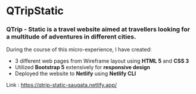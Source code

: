 # QTripStatic
### QTrip - Static is a travel website aimed at travellers looking for a multitude of adventures in different cities.

During the course of this micro-experience, I have created:

<ul>
<li>
3 different web pages from Wireframe layout using <b>HTML 5</b> and <b>CSS 3</b>
</li>
<li>
Utilized <b>Bootstrap 5</b> extensively for <b>responsive design</b>
</li>

<li>
Deployed the website to <b>Netlify</b> using <b>Netlify CLI</b>
</li>
</ul>

Link : https://qtrip-static-saugata.netlify.app/
